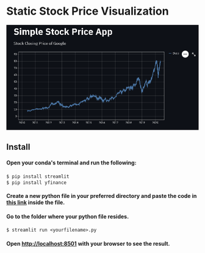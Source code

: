 # Static Stock Price Visualization

![SS1](https://github.com/Hongyanlee0614/Streamlit/blob/main/Static%20Stock%20Price%20Visualization/ss.PNG)

## Install

#### Open your conda's terminal and run the following:

```
$ pip install streamlit
$ pip install yfinance
```
#### Create a new python file in your preferred directory and paste the code in [this link](https://github.com/Hongyanlee0614/Streamlit/blob/main/Static%20Stock%20Price%20Visualization/stock_price_visualization.py) inside the file.
#### Go to the folder where your python file resides.

```
$ streamlit run <yourfilename>.py
```

#### Open [http://localhost:8501](http://localhost:8501) with your browser to see the result.
